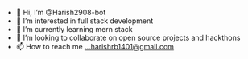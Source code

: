 - 👋 Hi, I’m @Harish2908-bot
- 👀 I’m interested in full stack development
- 🌱 I’m currently learning mern stack 
- 💞️ I’m looking to collaborate on open source projects and hackthons
- 📫 How to reach me ...harishrb1401@gmail.com

<!---
Harish2908-bot/Harish2908-bot is a ✨ special ✨ repository because its `README.md` (this file) appears on your GitHub profile.
You can click the Preview link to take a look at your changes.
--->
